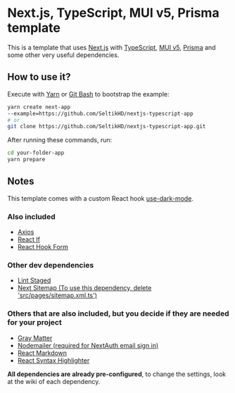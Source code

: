 # Next.js, TypeScript, MUI v5, Prisma template

This is a template that uses [Next.js](https://nextjs.org/) with [TypeScript](https://www.typescriptlang.org/), [MUI v5](https://mui.com/), [Prisma](https://www.prisma.io/) and some other very useful dependencies.

## How to use it?

Execute with [Yarn](https://yarnpkg.com/lang/en/docs/cli/create/) or [Git Bash](https://git-scm.com/) to bootstrap the example:

```bash
yarn create next-app 
--example=https://github.com/SeltikHD/nextjs-typescript-app
# or
git clone https://github.com/SeltikHD/nextjs-typescript-app.git
```

After running these commands, run:

```bash
cd your-folder-app
yarn prepare
```

## Notes

This template comes with a custom React hook [use-dark-mode](https://www.npmjs.com/package/use-dark-mode).

### Also included

- [Axios](https://www.npmjs.com/package/axios)
- [React If](https://www.npmjs.com/package/react-if)
- [React Hook Form](https://www.npmjs.com/package/react-hook-form)

### Other dev dependencies

- [Lint Staged](https://www.npmjs.com/package/lint-staged)
- [Next Sitemap (To use this dependency, delete 'src/pages/sitemap.xml.ts')](https://www.npmjs.com/package/next-sitemap)

### Others that are also included, but you decide if they are needed for your project

- [Gray Matter](https://www.npmjs.com/package/gray-matter)
- [Nodemailer (required for NextAuth email sign in)](https://www.npmjs.com/package/nodemailer)
- [React Markdown](https://www.npmjs.com/package/react-markdown)
- [React Syntax Highlighter](https://www.npmjs.com/package/react-syntax-highlighter)

**All dependencies are already pre-configured**, to change the settings, look at the wiki of each dependency.
